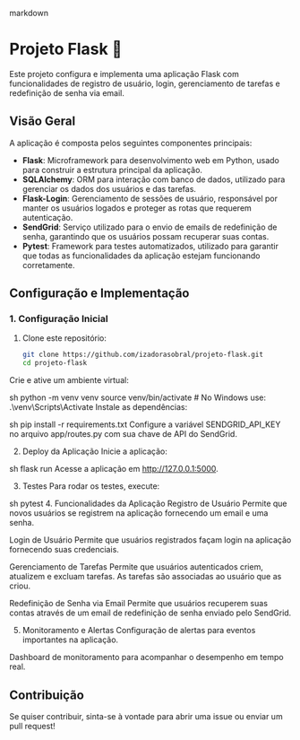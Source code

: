 markdown
# Projeto Flask 🚀

Este projeto configura e implementa uma aplicação Flask com funcionalidades de registro de usuário, login, gerenciamento de tarefas e redefinição de senha via email.

## Visão Geral

A aplicação é composta pelos seguintes componentes principais:
- **Flask**: Microframework para desenvolvimento web em Python, usado para construir a estrutura principal da aplicação.
- **SQLAlchemy**: ORM para interação com banco de dados, utilizado para gerenciar os dados dos usuários e das tarefas.
- **Flask-Login**: Gerenciamento de sessões de usuário, responsável por manter os usuários logados e proteger as rotas que requerem autenticação.
- **SendGrid**: Serviço utilizado para o envio de emails de redefinição de senha, garantindo que os usuários possam recuperar suas contas.
- **Pytest**: Framework para testes automatizados, utilizado para garantir que todas as funcionalidades da aplicação estejam funcionando corretamente.


## Configuração e Implementação

### 1. Configuração Inicial

1. Clone este repositório:
   ```sh
   git clone https://github.com/izadorasobral/projeto-flask.git
   cd projeto-flask
Crie e ative um ambiente virtual:

sh
python -m venv venv
source venv/bin/activate   # No Windows use: .\venv\Scripts\Activate
Instale as dependências:

sh
pip install -r requirements.txt
Configure a variável SENDGRID_API_KEY no arquivo app/routes.py com sua chave de API do SendGrid.

2. Deploy da Aplicação
Inicie a aplicação:

sh
flask run
Acesse a aplicação em http://127.0.0.1:5000.

3. Testes
Para rodar os testes, execute:

sh
pytest
4. Funcionalidades da Aplicação
Registro de Usuário
Permite que novos usuários se registrem na aplicação fornecendo um email e uma senha.

Login de Usuário
Permite que usuários registrados façam login na aplicação fornecendo suas credenciais.

Gerenciamento de Tarefas
Permite que usuários autenticados criem, atualizem e excluam tarefas. As tarefas são associadas ao usuário que as criou.

Redefinição de Senha via Email
Permite que usuários recuperem suas contas através de um email de redefinição de senha enviado pelo SendGrid.

5. Monitoramento e Alertas
Configuração de alertas para eventos importantes na aplicação.

Dashboard de monitoramento para acompanhar o desempenho em tempo real.

## Contribuição
Se quiser contribuir, sinta-se à vontade para abrir uma issue ou enviar um pull request!
